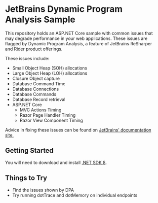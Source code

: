 # JetBrains Dynamic Program Analysis Sample

This repository holds an ASP.NET Core sample with common
issues that may degrade performance in your web applications. These
issues are flagged by Dynamic Program Analysis, a feature of
JetBrains ReSharper and Rider product offerings.

These issues include:

- Small Object Heap (SOH) allocations
- Large Object Heap (LOH) allocations
- Closure Object capture
- Database Command Time
- Database Connections
- Database Commands
- Database Record retrieval
- ASP.NET Core
  - MVC Actions Timing
  - Razor Page Handler Timing
  - Razor View Component Timing

Advice in fixing these issues can be found on [JetBrains' documentation site.](https://www.jetbrains.com/help/rider/Dynamic_Program_Analysis.html)

## Getting Started

You will need to download and install [.NET SDK 8](https://dot.net).

## Things to Try

- Find the issues shown by DPA
- Try running dotTrace and dotMemory on individual endpoints